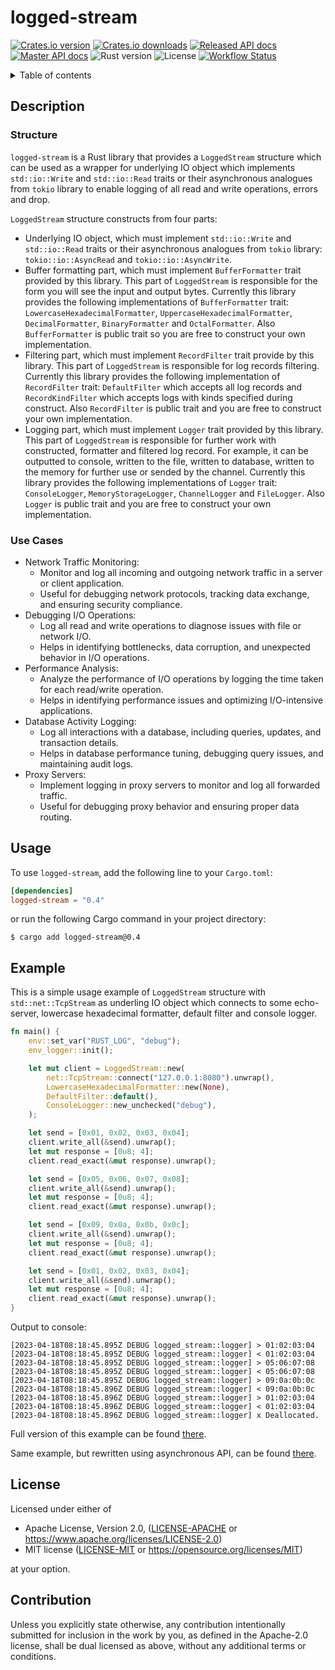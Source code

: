 # logged-stream <!-- omit in toc -->

[![Crates.io version][crates-version-badge]][crates-url]
[![Crates.io downloads][crates-downloads-badge]][crates-url]
[![Released API docs][docs-badge]][docs-url]
[![Master API docs][master-docs-badge]][master-docs-url]
![Rust version][rust-version]
![License][license-badge]
[![Workflow Status][workflow-badge]][actions-url]

[crates-version-badge]: https://img.shields.io/crates/v/logged-stream.svg
[crates-downloads-badge]: https://img.shields.io/crates/d/logged-stream.svg
[crates-url]: https://crates.io/crates/logged-stream
[docs-badge]: https://docs.rs/logged-stream/badge.svg
[docs-url]: https://docs.rs/logged-stream
[license-badge]: https://img.shields.io/crates/l/logged-stream.svg
[master-docs-badge]: https://img.shields.io/badge/docs-master-green.svg
[master-docs-url]: https://qwerty541.github.io/logged-stream/master/
[workflow-badge]: https://github.com/qwerty541/logged-stream/workflows/check/badge.svg
[actions-url]: https://github.com/qwerty541/logged-stream/actions
[rust-version]: https://img.shields.io/badge/rust-1.71.1%2B-lightgrey.svg?logo=rust

<details>
<summary>Table of contents</summary>

- [Description](#description)
  - [Structure](#structure)
  - [Use Cases](#use-cases)
- [Usage](#usage)
- [Example](#example)
- [License](#license)
- [Contribution](#contribution)
</details>

## Description

### Structure

`logged-stream` is a Rust library that provides a `LoggedStream` structure which can be used as a wrapper for underlying IO object which implements `std::io::Write` and `std::io::Read` traits or their asynchronous analogues from `tokio` library to enable logging of all read and write operations, errors and drop.

`LoggedStream` structure constructs from four parts:

-   Underlying IO object, which must implement `std::io::Write` and `std::io::Read` traits or their asynchronous analogues from `tokio` library: `tokio::io::AsyncRead` and `tokio::io::AsyncWrite`.
-   Buffer formatting part, which must implement `BufferFormatter` trait provided by this library. This part of `LoggedStream` is responsible for the form you will see the input and output bytes. Currently this library provides the following implementations of `BufferFormatter` trait: `LowercaseHexadecimalFormatter`, `UppercaseHexadecimalFormatter`, `DecimalFormatter`, `BinaryFormatter` and `OctalFormatter`. Also `BufferFormatter` is public trait so you are free to construct your own implementation.
-   Filtering part, which must implement `RecordFilter` trait provide by this library. This part of `LoggedStream` is responsible for log records filtering. Currently this library provides the following implementation of `RecordFilter` trait: `DefaultFilter` which accepts all log records and `RecordKindFilter` which accepts logs with kinds specified during construct. Also `RecordFilter` is public trait and you are free to construct your own implementation.
-   Logging part, which must implement `Logger` trait provided by this library. This part of `LoggedStream` is responsible for further work with constructed, formatter and filtered log record. For example, it can be outputted to console, written to the file, written to database, written to the memory for further use or sended by the channel. Currently this library provides the following implementations of `Logger` trait: `ConsoleLogger`, `MemoryStorageLogger`, `ChannelLogger` and `FileLogger`. Also `Logger` is public trait and you are free to construct your own implementation.

### Use Cases

- Network Traffic Monitoring:
   - Monitor and log all incoming and outgoing network traffic in a server or client application.
   - Useful for debugging network protocols, tracking data exchange, and ensuring security compliance.
- Debugging I/O Operations:
   - Log all read and write operations to diagnose issues with file or network I/O.
   - Helps in identifying bottlenecks, data corruption, and unexpected behavior in I/O operations.
- Performance Analysis:
   - Analyze the performance of I/O operations by logging the time taken for each read/write operation.
   - Helps in identifying performance issues and optimizing I/O-intensive applications.
- Database Activity Logging:
  - Log all interactions with a database, including queries, updates, and transaction details.
  - Helps in database performance tuning, debugging query issues, and maintaining audit logs.
- Proxy Servers:
  - Implement logging in proxy servers to monitor and log all forwarded traffic.
  - Useful for debugging proxy behavior and ensuring proper data routing.

## Usage

To use `logged-stream`, add the following line to your `Cargo.toml`:

```toml
[dependencies]
logged-stream = "0.4"
```

or run the following Cargo command in your project directory:

```
$ cargo add logged-stream@0.4
```

## Example

This is a simple usage example of `LoggedStream` structure with `std::net::TcpStream` as underling IO object which connects to some echo-server, lowercase hexadecimal formatter, default filter and console logger.

```rust
fn main() {
    env::set_var("RUST_LOG", "debug");
    env_logger::init();

    let mut client = LoggedStream::new(
        net::TcpStream::connect("127.0.0.1:8080").unwrap(),
        LowercaseHexadecimalFormatter::new(None),
        DefaultFilter::default(),
        ConsoleLogger::new_unchecked("debug"),
    );

    let send = [0x01, 0x02, 0x03, 0x04];
    client.write_all(&send).unwrap();
    let mut response = [0u8; 4];
    client.read_exact(&mut response).unwrap();

    let send = [0x05, 0x06, 0x07, 0x08];
    client.write_all(&send).unwrap();
    let mut response = [0u8; 4];
    client.read_exact(&mut response).unwrap();

    let send = [0x09, 0x0a, 0x0b, 0x0c];
    client.write_all(&send).unwrap();
    let mut response = [0u8; 4];
    client.read_exact(&mut response).unwrap();

    let send = [0x01, 0x02, 0x03, 0x04];
    client.write_all(&send).unwrap();
    let mut response = [0u8; 4];
    client.read_exact(&mut response).unwrap();
}
```

Output to console:

```log
[2023-04-18T08:18:45.895Z DEBUG logged_stream::logger] > 01:02:03:04
[2023-04-18T08:18:45.895Z DEBUG logged_stream::logger] < 01:02:03:04
[2023-04-18T08:18:45.895Z DEBUG logged_stream::logger] > 05:06:07:08
[2023-04-18T08:18:45.895Z DEBUG logged_stream::logger] < 05:06:07:08
[2023-04-18T08:18:45.895Z DEBUG logged_stream::logger] > 09:0a:0b:0c
[2023-04-18T08:18:45.896Z DEBUG logged_stream::logger] < 09:0a:0b:0c
[2023-04-18T08:18:45.896Z DEBUG logged_stream::logger] > 01:02:03:04
[2023-04-18T08:18:45.896Z DEBUG logged_stream::logger] < 01:02:03:04
[2023-04-18T08:18:45.896Z DEBUG logged_stream::logger] x Deallocated.
```

Full version of this example can be found [there](./examples/tcp-stream-console-logger.rs).

Same example, but rewritten using asynchronous API, can be found [there](./examples/tokio-tcp-stream-console-logger.rs).

## License

Licensed under either of

-   Apache License, Version 2.0, ([LICENSE-APACHE](LICENSE-APACHE) or https://www.apache.org/licenses/LICENSE-2.0)
-   MIT license ([LICENSE-MIT](LICENSE-MIT) or https://opensource.org/licenses/MIT)

at your option.

## Contribution

Unless you explicitly state otherwise, any contribution intentionally
submitted for inclusion in the work by you, as defined in the Apache-2.0
license, shall be dual licensed as above, without any additional terms or
conditions.

